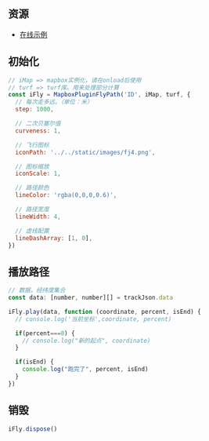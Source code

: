 ## 资源
- [在线示例](https://bestime.github.io/mapbox-plugin/examples/MapboxPluginFlyPath/index.html)

## 初始化
```javascript
// iMap => mapbox实例化，请在onload后使用
// turf => turf库。用来处理部分计算
const iFly = MapboxPluginFlyPath('ID', iMap, turf, {
  // 每次走多远。（单位：米）
  step: 1000, 

  // 二次贝塞尔值
  curveness: 1, 

  // 飞行图标
  iconPath: '../../static/images/fj4.png', 

  // 图标缩放
  iconScale: 1, 

  // 路径颜色
  lineColor: 'rgba(0,0,0,0.6)', 

  // 路径宽度
  lineWidth: 4, 

  // 虚线配置
  lineDashArray: [1, 0], 
})
```

## 播放路径
```javascript
// 数据，经纬度集合
const data: [number, number][] = trackJson.data

iFly.play(data, function (coordinate, percent, isEnd) {
  // console.log('当前坐标',coordinate, percent)

  if(percent===0) {
    // console.log("新的起点", coordinate)
  }

  if(isEnd) {
    console.log("跑完了", percent, isEnd)
  }
})
```

## 销毁
```javascript
iFly.dispose()
```
